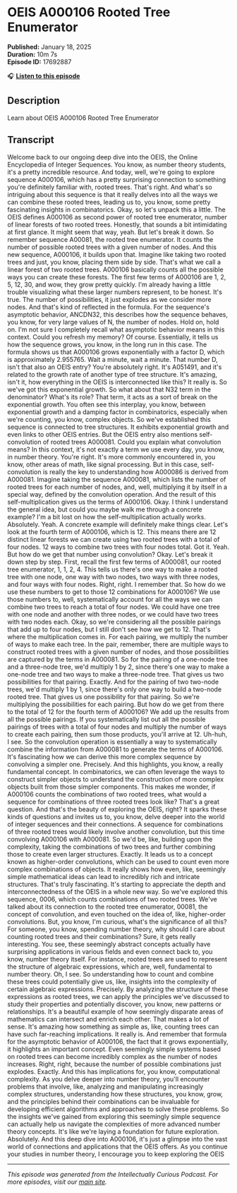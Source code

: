 # OEIS A000106 Rooted Tree Enumerator

**Published:** January 18, 2025  
**Duration:** 10m 7s  
**Episode ID:** 17692887

🎧 **[Listen to this episode](https://intellectuallycurious.buzzsprout.com/2529712/episodes/17692887-oeis-a000106-rooted-tree-enumerator)**

## Description

Learn about OEIS A000106 Rooted Tree Enumerator

## Transcript

Welcome back to our ongoing deep dive into the OEIS, the Online Encyclopedia of Integer Sequences. You know, as number theory students, it's a pretty incredible resource. And today, well, we're going to explore sequence A000106, which has a pretty surprising connection to something you're definitely familiar with, rooted trees. That's right. And what's so intriguing about this sequence is that it really delves into all the ways we can combine these rooted trees, leading us to, you know, some pretty fascinating insights in combinatorics. Okay, so let's unpack this a little. The OEIS defines A000106 as second power of rooted tree enumerator, number of linear forests of two rooted trees. Honestly, that sounds a bit intimidating at first glance. It might seem that way, yeah. But let's break it down. So remember sequence A00081, the rooted tree enumerator. It counts the number of possible rooted trees with a given number of nodes. And this new sequence, A000106, it builds upon that. Imagine like taking two rooted trees and just, you know, placing them side by side. That's what we call a linear forest of two rooted trees. A000106 basically counts all the possible ways you can create these forests. The first few terms of A000106 are 1, 2, 5, 12, 30, and wow, they grow pretty quickly. I'm already having a little trouble visualizing what these larger numbers represent, to be honest. It's true. The number of possibilities, it just explodes as we consider more nodes. And that's kind of reflected in the formula. For the sequence's asymptotic behavior, ANCDN32, this describes how the sequence behaves, you know, for very large values of N, the number of nodes. Hold on, hold on. I'm not sure I completely recall what asymptotic behavior means in this context. Could you refresh my memory? Of course. Essentially, it tells us how the sequence grows, you know, in the long run in this case. The formula shows us that A000106 grows exponentially with a factor D, which is approximately 2.955765. Wait a minute, wait a minute. That number D, isn't that also an OEIS entry? You're absolutely right. It's A051491, and it's related to the growth rate of another type of tree structure. It's amazing, isn't it, how everything in the OEIS is interconnected like this? It really is. So we've got this exponential growth. So what about that N32 term in the denominator? What's its role? That term, it acts as a sort of break on the exponential growth. You often see this interplay, you know, between exponential growth and a damping factor in combinatorics, especially when we're counting, you know, complex objects. So we've established this sequence is connected to tree structures. It exhibits exponential growth and even links to other OEIS entries. But the OEIS entry also mentions self-convolution of rooted trees A000081. Could you explain what convolution means? In this context, it's not exactly a term we use every day, you know, in number theory. You're right. It's more commonly encountered in, you know, other areas of math, like signal processing. But in this case, self-convolution is really the key to understanding how A000086 is derived from A000081. Imagine taking the sequence A000081, which lists the number of rooted trees for each number of nodes, and, well, multiplying it by itself in a special way, defined by the convolution operation. And the result of this self-multiplication gives us the terms of A000106. Okay. I think I understand the general idea, but could you maybe walk me through a concrete example? I'm a bit lost on how the self-multiplication actually works. Absolutely. Yeah. A concrete example will definitely make things clear. Let's look at the fourth term of A000106, which is 12. This means there are 12 distinct linear forests we can create using two rooted trees with a total of four nodes. 12 ways to combine two trees with four nodes total. Got it. Yeah. But how do we get that number using convolution? Okay. Let's break it down step by step. First, recall the first few terms of A000081, our rooted tree enumerator, 1, 1, 2, 4. This tells us there's one way to make a rooted tree with one node, one way with two nodes, two ways with three nodes, and four ways with four nodes. Right, right. I remember that. So how do we use these numbers to get to those 12 combinations for A000106? We use those numbers to, well, systematically account for all the ways we can combine two trees to reach a total of four nodes. We could have one tree with one node and another with three nodes, or we could have two trees with two nodes each. Okay, so we're considering all the possible pairings that add up to four nodes, but I still don't see how we get to 12. That's where the multiplication comes in. For each pairing, we multiply the number of ways to make each tree. In the pair, remember, there are multiple ways to construct rooted trees with a given number of nodes, and those possibilities are captured by the terms in A000081. So for the pairing of a one-node tree and a three-node tree, we'd multiply 1 by 2, since there's one way to make a one-node tree and two ways to make a three-node tree. That gives us two possibilities for that pairing. Exactly. And for the pairing of two two-node trees, we'd multiply 1 by 1, since there's only one way to build a two-node rooted tree. That gives us one possibility for that pairing. So we're multiplying the possibilities for each pairing. But how do we get from there to the total of 12 for the fourth term of A000106? We add up the results from all the possible pairings. If you systematically list out all the possible pairings of trees with a total of four nodes and multiply the number of ways to create each pairing, then sum those products, you'll arrive at 12. Uh-huh, I see. So the convolution operation is essentially a way to systematically combine the information from A000081 to generate the terms of A000106. It's fascinating how we can derive this more complex sequence by convolving a simpler one. Precisely. And this highlights, you know, a really fundamental concept. In combinatorics, we can often leverage the ways to construct simpler objects to understand the construction of more complex objects built from those simpler components. This makes me wonder, if A000106 counts the combinations of two rooted trees, what would a sequence for combinations of three rooted trees look like? That's a great question. And that's the beauty of exploring the OEIS, right? It sparks these kinds of questions and invites us to, you know, delve deeper into the world of integer sequences and their connections. A sequence for combinations of three rooted trees would likely involve another convolution, but this time convolving A000106 with A000081. So we'd be, like, building upon the complexity, taking the combinations of two trees and further combining those to create even larger structures. Exactly. It leads us to a concept known as higher-order convolutions, which can be used to count even more complex combinations of objects. It really shows how even, like, seemingly simple mathematical ideas can lead to incredibly rich and intricate structures. That's truly fascinating. It's starting to appreciate the depth and interconnectedness of the OEIS in a whole new way. So we've explored this sequence, 0006, which counts combinations of two rooted trees. We've talked about its connection to the rooted tree enumerator, 00081, the concept of convolution, and even touched on the idea of, like, higher-order convolutions. But, you know, I'm curious, what's the significance of all this? For someone, you know, spending number theory, why should I care about counting rooted trees and their combinations? Sure, it gets really interesting. You see, these seemingly abstract concepts actually have surprising applications in various fields and even connect back to, you know, number theory itself. For instance, rooted trees are used to represent the structure of algebraic expressions, which are, well, fundamental to number theory. Oh, I see. So understanding how to count and combine these trees could potentially give us, like, insights into the complexity of certain algebraic expressions. Precisely. By analyzing the structure of these expressions as rooted trees, we can apply the principles we've discussed to study their properties and potentially discover, you know, new patterns or relationships. It's a beautiful example of how seemingly disparate areas of mathematics can intersect and enrich each other. That makes a lot of sense. It's amazing how something as simple as, like, counting trees can have such far-reaching implications. It really is. And remember that formula for the asymptotic behavior of A000106, the fact that it grows exponentially, it highlights an important concept. Even seemingly simple systems based on rooted trees can become incredibly complex as the number of nodes increases. Right, right, because the number of possible combinations just explodes. Exactly. And this has implications for, you know, computational complexity. As you delve deeper into number theory, you'll encounter problems that involve, like, analyzing and manipulating increasingly complex structures, understanding how these structures, you know, grow, and the principles behind their combinations can be invaluable for developing efficient algorithms and approaches to solve these problems. So the insights we've gained from exploring this seemingly simple sequence can actually help us navigate the complexities of more advanced number theory concepts. It's like we're laying a foundation for future exploration. Absolutely. And this deep dive into A000106, it's just a glimpse into the vast world of connections and applications that the OEIS offers. As you continue your studies in number theory, I encourage you to keep exploring the OEIS

---
*This episode was generated from the Intellectually Curious Podcast. For more episodes, visit our [main site](https://intellectuallycurious.buzzsprout.com).*
